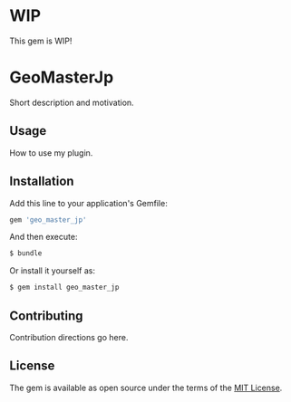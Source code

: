 # WIP
This gem is WIP!

# GeoMasterJp
Short description and motivation.

## Usage
How to use my plugin.

## Installation
Add this line to your application's Gemfile:

```ruby
gem 'geo_master_jp'
```

And then execute:
```bash
$ bundle
```

Or install it yourself as:
```bash
$ gem install geo_master_jp
```

## Contributing
Contribution directions go here.

## License
The gem is available as open source under the terms of the [MIT License](https://opensource.org/licenses/MIT).
